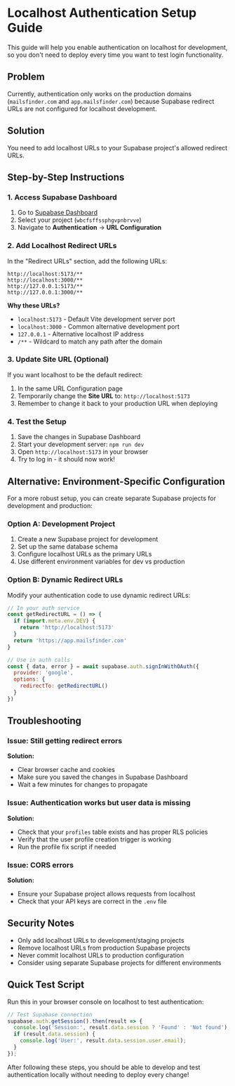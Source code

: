 # Localhost Authentication Setup Guide

This guide will help you enable authentication on localhost for development, so you don't need to deploy every time you want to test login functionality.

## Problem

Currently, authentication only works on the production domains (`mailsfinder.com` and `app.mailsfinder.com`) because Supabase redirect URLs are not configured for localhost development.

## Solution

You need to add localhost URLs to your Supabase project's allowed redirect URLs.

## Step-by-Step Instructions

### 1. Access Supabase Dashboard

1. Go to [Supabase Dashboard](https://supabase.com/dashboard)
2. Select your project (`wbcfsffssphgvpnbrvve`)
3. Navigate to **Authentication** → **URL Configuration**

### 2. Add Localhost Redirect URLs

In the "Redirect URLs" section, add the following URLs:

```
http://localhost:5173/**
http://localhost:3000/**
http://127.0.0.1:5173/**
http://127.0.0.1:3000/**
```

**Why these URLs?**
- `localhost:5173` - Default Vite development server port
- `localhost:3000` - Common alternative development port
- `127.0.0.1` - Alternative localhost IP address
- `/**` - Wildcard to match any path after the domain

### 3. Update Site URL (Optional)

If you want localhost to be the default redirect:
1. In the same URL Configuration page
2. Temporarily change the **Site URL** to: `http://localhost:5173`
3. Remember to change it back to your production URL when deploying

### 4. Test the Setup

1. Save the changes in Supabase Dashboard
2. Start your development server: `npm run dev`
3. Open `http://localhost:5173` in your browser
4. Try to log in - it should now work!

## Alternative: Environment-Specific Configuration

For a more robust setup, you can create separate Supabase projects for development and production:

### Option A: Development Project
1. Create a new Supabase project for development
2. Set up the same database schema
3. Configure localhost URLs as the primary URLs
4. Use different environment variables for dev vs production

### Option B: Dynamic Redirect URLs
Modify your authentication code to use dynamic redirect URLs:

```javascript
// In your auth service
const getRedirectURL = () => {
  if (import.meta.env.DEV) {
    return 'http://localhost:5173'
  }
  return 'https://app.mailsfinder.com'
}

// Use in auth calls
const { data, error } = await supabase.auth.signInWithOAuth({
  provider: 'google',
  options: {
    redirectTo: getRedirectURL()
  }
})
```

## Troubleshooting

### Issue: Still getting redirect errors
**Solution:** 
- Clear browser cache and cookies
- Make sure you saved the changes in Supabase Dashboard
- Wait a few minutes for changes to propagate

### Issue: Authentication works but user data is missing
**Solution:**
- Check that your `profiles` table exists and has proper RLS policies
- Verify that the user profile creation trigger is working
- Run the profile fix script if needed

### Issue: CORS errors
**Solution:**
- Ensure your Supabase project allows requests from localhost
- Check that your API keys are correct in the `.env` file

## Security Notes

- Only add localhost URLs to development/staging projects
- Remove localhost URLs from production Supabase projects
- Never commit localhost URLs to production configuration
- Consider using separate Supabase projects for different environments

## Quick Test Script

Run this in your browser console on localhost to test authentication:

```javascript
// Test Supabase connection
supabase.auth.getSession().then(result => {
  console.log('Session:', result.data.session ? 'Found' : 'Not found');
  if (result.data.session) {
    console.log('User:', result.data.session.user.email);
  }
});
```

After following these steps, you should be able to develop and test authentication locally without needing to deploy every change!